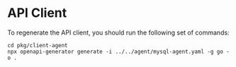 # API Client

To regenerate the API client, you should run the following set of
commands:

```shell
cd pkg/client-agent
npx openapi-generator generate -i ../../agent/mysql-agent.yaml -g go -o .
```
